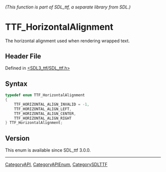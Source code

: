 ###### (This function is part of SDL_ttf, a separate library from SDL.)
# TTF_HorizontalAlignment

The horizontal alignment used when rendering wrapped text.

## Header File

Defined in [<SDL3_ttf/SDL_ttf.h>](https://github.com/libsdl-org/SDL_ttf/blob/main/include/SDL3_ttf/SDL_ttf.h)

## Syntax

```c
typedef enum TTF_HorizontalAlignment
{
    TTF_HORIZONTAL_ALIGN_INVALID = -1,
    TTF_HORIZONTAL_ALIGN_LEFT,
    TTF_HORIZONTAL_ALIGN_CENTER,
    TTF_HORIZONTAL_ALIGN_RIGHT
} TTF_HorizontalAlignment;
```

## Version

This enum is available since SDL_ttf 3.0.0.

----
[CategoryAPI](CategoryAPI), [CategoryAPIEnum](CategoryAPIEnum), [CategorySDLTTF](CategorySDLTTF)

